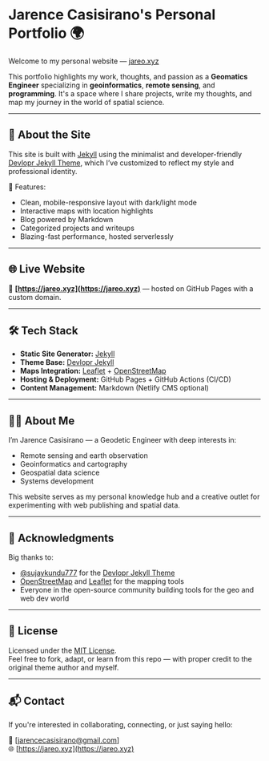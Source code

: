 # Jarence Casisirano's Personal Portfolio 🌍

Welcome to my personal website — [jareo.xyz](https://jareo.xyz/)

This portfolio highlights my work, thoughts, and passion as a **Geomatics Engineer** specializing in **geoinformatics**, **remote sensing**, and **programming**. It's a space where I share projects, write my thoughts, and map my journey in the world of spatial science.

---

## 🚀 About the Site

This site is built with [Jekyll](https://jekyllrb.com/) using the minimalist and developer-friendly [Devlopr Jekyll Theme](https://github.com/sujaykundu777/devlopr-jekyll), which I’ve customized to reflect my style and professional identity.

🔧 Features:
- Clean, mobile-responsive layout with dark/light mode
- Interactive maps with location highlights
- Blog powered by Markdown
- Categorized projects and writeups
- Blazing-fast performance, hosted serverlessly

---

## 🌐 Live Website

🔗 **[https://jareo.xyz](https://jareo.xyz)** — hosted on GitHub Pages with a custom domain.

---

## 🛠 Tech Stack

- **Static Site Generator:** [Jekyll](https://jekyllrb.com)
- **Theme Base:** [Devlopr Jekyll](https://github.com/sujaykundu777/devlopr-jekyll)
- **Maps Integration:** [Leaflet](https://leafletjs.com/) + [OpenStreetMap](https://www.openstreetmap.org)
- **Hosting & Deployment:** GitHub Pages + GitHub Actions (CI/CD)
- **Content Management:** Markdown (Netlify CMS optional)

---

## 🧑‍🎓 About Me

I’m Jarence Casisirano — a Geodetic Engineer with deep interests in:

- Remote sensing and earth observation
- Geoinformatics and cartography
- Geospatial data science
- Systems development

This website serves as my personal knowledge hub and a creative outlet for experimenting with web publishing and spatial data.

---

## 🙌 Acknowledgments

Big thanks to:

- [@sujaykundu777](https://github.com/sujaykundu777) for the [Devlopr Jekyll Theme](https://github.com/sujaykundu777/devlopr-jekyll)
- [OpenStreetMap](https://www.openstreetmap.org/) and [Leaflet](https://leafletjs.com/) for the mapping tools
- Everyone in the open-source community building tools for the geo and web dev world

---

## 📄 License

Licensed under the [MIT License](https://opensource.org/licenses/MIT).  
Feel free to fork, adapt, or learn from this repo — with proper credit to the original theme author and myself.

---

## 📬 Contact

If you're interested in collaborating, connecting, or just saying hello:

📧 [jarencecasisirano@gmail.com]  
🌐 [https://jareo.xyz](https://jareo.xyz)

